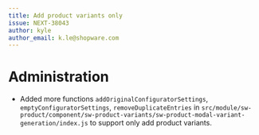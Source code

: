```yaml
---
title: Add product variants only
issue: NEXT-38043
author: kyle
author_email: k.le@shopware.com
---
```

# Administration
* Added more functions `addOriginalConfiguratorSettings`, `emptyConfiguratorSettings`, `removeDuplicateEntries` in `src/module/sw-product/component/sw-product-variants/sw-product-modal-variant-generation/index.js` to support only add product variants.
